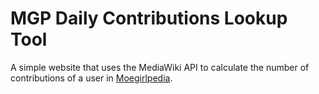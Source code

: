 # MGP Daily Contributions Lookup Tool
A simple website that uses the MediaWiki API to calculate the number of contributions of a user in [Moegirlpedia](https://www.moegirl.org/).